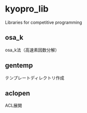 # kyopro_lib
Libraries for competitive programming

## osa_k
osa_k法（高速素因数分解）

## gentemp
テンプレートディレクトリ作成

## aclopen
ACL展開
